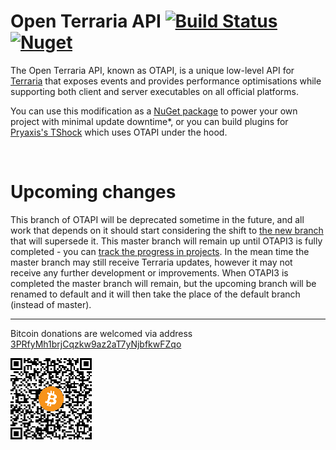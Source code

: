 # Open Terraria API [![Build Status](https://travis-ci.org/DeathCradle/Open-Terraria-API.svg?branch=master)](https://travis-ci.org/DeathCradle/Open-Terraria-API) [![Nuget](https://img.shields.io/nuget/v/OTAPI)](https://www.nuget.org/packages/OTAPI/)

The Open Terraria API, known as OTAPI, is a unique low-level API for [Terraria](https://terraria.org) that exposes events and provides performance optimisations while supporting both client and server executables on all official platforms.

You can use this modification as a [NuGet package](https://www.nuget.org/packages/OTAPI/) to power your own project with minimal update downtime*, or you can build plugins for [Pryaxis's TShock](https://github.com/Pryaxis/TShock) which uses OTAPI under the hood.

<br/>

# Upcoming changes
This branch of OTAPI will be deprecated sometime in the future, and all work that depends on it should start considering the shift to [the new branch](https://github.com/DeathCradle/Open-Terraria-API/tree/upcoming) that will supersede it. This master branch will remain up until OTAPI3 is fully completed - you can [track the progress in projects](https://github.com/DeathCradle/Open-Terraria-API/projects). In the mean time the master branch may still receive Terraria updates, however it may not receive any further development or improvements. When OTAPI3 is completed the master branch will remain, but the upcoming branch will be renamed to default and it will then take the place of the default branch (instead of master).

---

Bitcoin donations are welcomed via address [3PRfyMh1brjCqzkw9az2aT7yNjbfkwFZqo](bitcoin:3PRfyMh1brjCqzkw9az2aT7yNjbfkwFZqo)

![QR](btc_donations.png)
